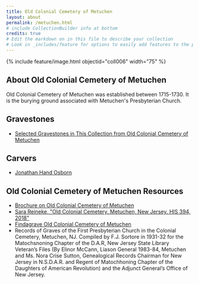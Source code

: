 ```yaml
---
title: Old Colonial Cemetery of Metuchen
layout: about
permalink: /metuchen.html
# include CollectionBuilder info at bottom
credits: true
# Edit the markdown on in this file to describe your collection
# Look in _includes/feature for options to easily add features to the page
---
```


{% include feature/image.html objectid="coll006" width="75" %}

## About Old Colonial Cemetery of Metuchen
Old Colonial Cemetery of Metuchen was established between 1715-1730. It is the burying ground associated with Metuchen's Presbyterian Church.  

## Gravestones
- [Selected Gravestones in This Collection from Old Colonial Cemetery of Metuchen](https://lauraleibman.github.io/NJCem/browse.html#old%20colonial%20cemetery%20of%20metuchen)

## Carvers
- [Jonathan Hand Osborn](https://lauraleibman.github.io/NJCem/browse.html#Jonathan%20Hand%20Osborn%20Carver)

## Old Colonial Cemetery of Metuchen Resources
- [Brochure on Old Colonial Cemetery of Metuchen](http://www.metuchen-edisonhistsoc.org/resources/000+-+Cemetery+Guide+-+September+2019.pdf)
- [Sara Reineke, "Old Colonial Cemetery. Metuchen, New Jersey. HIS 394, 2018"](http://www.metuchen-edisonhistsoc.org/resources/Sara+Reineke+HIS+394+Final+Paper++with+stone+on+front.pdf)
- [Findagrave Old Colonial Cemetery of Metuchen](https://www.findagrave.com/cemetery/2215246/old-colonial-cemetery-of-metuchen)
- Records of Graves of the First Presbyterian Church in the Colonial Cemetery, Metuchen, NJ. Compiled by F.J. Sortore in 1931-32 for the Matochsnoning Chapter of the D.A.R, New Jersey State Library Veteran’s Files (By Elinor McCann, Liason General 1983-84, Metuchen and Ms. Nora Crise Sutton, Genealogical Records Chairman for New Jersey in N.S.D.A.R. and Regent of Matochhoning Chapter of the Daughters of American Revolution) and the Adjunct General’s Office of New Jersey.
